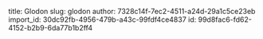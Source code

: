 title: Glodon
slug: glodon
author: 7328c14f-7ec2-4511-a24d-29a1c5ce23eb
import_id: 30dc92fb-4956-479b-a43c-99fdf4ce4837
id: 99d8fac6-fd62-4152-b2b9-6da77b1b2ff4
